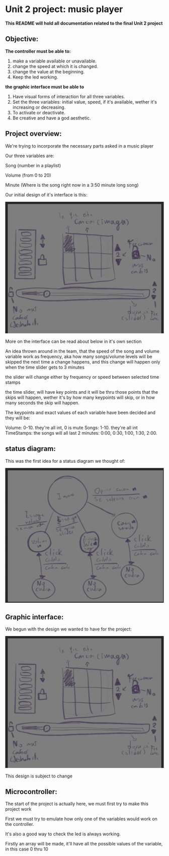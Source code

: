 # Unit 2 project: music player

**This README will hold all documentation related to the final Unit 2 project**

## Objective:

**The controller must be able to:**
1. make a variable available or unavailable.
2. change the speed at which it is changed.
3. change the value at the beginning.
4. Keep the led working.


**the graphic interface must be able to**

1. Have visual forms of interaction for all three variables.
2. Set the three variables: initial value, speed, if it's available, wether it's increasing or decreasing.
3. To activate or deactivate.
4. Be creative and have a god aesthetic.


## Project overview:

We're trying to incorporate the necessary parts asked in a music player

Our three variables are:

Song (number in a playlist)

Volume (from 0 to 20)

Minute (Where is the song right now in a 3:50 minute long song)

Our initial design of it's interface is this:

![alt text](IMG_6187(2).PNG)

More on the interface can be read about below in it's own section


An idea thrown around in the team, that the speed of the song and volume variable work as frequency, aka how many songs/volume levels will be skipped the next time a change happens, and this change will happen only when the time slider gets to 3 minutes

the slider will change either by frequency or speed between selected time stamps

the time slider, will have key points and it will be thru those points that the skips will happen, wether it's by how many keypoints will skip, or in how many seconds the skip will happen.

The keypoints and exact values of each variable have been decided and they will be:

Volume: 0-10. they're all int, 0 is mute
Songs: 1-10. they're all int
TimeStamps: the songs will all last 2 minutes: 0:00, 0:30, 1:00, 1:30, 2:00.



## status diagram:

This was the first idea for a status diagram we thought of:

![alt text](IMG_6188(2).PNG)



## Graphic interface:

We begun with the design we wanted to have for the project:

![alt text](IMG_6187(2).PNG)

This design is subject to change


## Microcontroller:

The start of the project is actually here, we must first try to make this project work

First we must try to emulate how only one of the variables would work on the controller.

It's also a good way to check the led is always working.

Firstly an array will be made, it'll have all the possible values of the variable, in this case 0 thru 10
